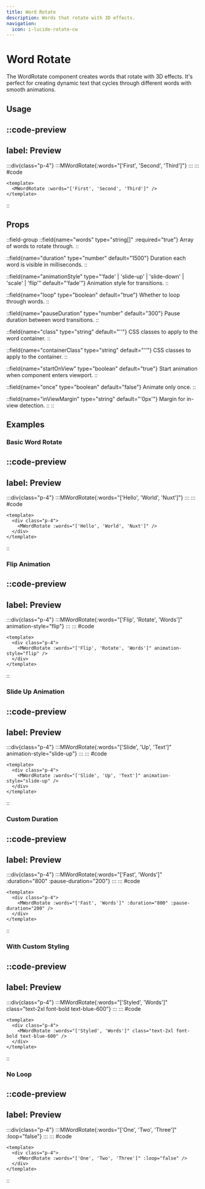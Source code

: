 ```yaml
---
title: Word Rotate
description: Words that rotate with 3D effects.
navigation:
  icon: i-lucide-rotate-cw
---
```


# Word Rotate

The WordRotate component creates words that rotate with 3D effects. It's perfect for creating dynamic text that cycles through different words with smooth animations.

## Usage

::code-preview
---
label: Preview
---
  :::div{class="p-4"}
    :::MWordRotate{:words="['First', 'Second', 'Third']"}
    :::
  :::
#code
```vue
<template>
  <MWordRotate :words="['First', 'Second', 'Third']" />
</template>
```
::

## Props

::field-group
  ::field{name="words" type="string[]" :required="true"}
  Array of words to rotate through.
  ::
  
  ::field{name="duration" type="number" default="1500"}
  Duration each word is visible in milliseconds.
  ::
  
  ::field{name="animationStyle" type="'fade' | 'slide-up' | 'slide-down' | 'scale' | 'flip'" default="'fade'"}
  Animation style for transitions.
  ::
  
  ::field{name="loop" type="boolean" default="true"}
  Whether to loop through words.
  ::
  
  ::field{name="pauseDuration" type="number" default="300"}
  Pause duration between word transitions.
  ::
  
  ::field{name="class" type="string" default="''"}
  CSS classes to apply to the word container.
  ::
  
  ::field{name="containerClass" type="string" default="''"}
  CSS classes to apply to the container.
  ::
  
  ::field{name="startOnView" type="boolean" default="true"}
  Start animation when component enters viewport.
  ::
  
  ::field{name="once" type="boolean" default="false"}
  Animate only once.
  ::
  
  ::field{name="inViewMargin" type="string" default="'0px'"}
  Margin for in-view detection.
  ::
::

## Examples

### Basic Word Rotate

::code-preview
---
label: Preview
---
  :::div{class="p-4"}
    :::MWordRotate{:words="['Hello', 'World', 'Nuxt']"}
    :::
  :::
#code
```vue
<template>
  <div class="p-4">
    <MWordRotate :words="['Hello', 'World', 'Nuxt']" />
  </div>
</template>
```
::

### Flip Animation

::code-preview
---
label: Preview
---
  :::div{class="p-4"}
    :::MWordRotate{:words="['Flip', 'Rotate', 'Words']" animation-style="flip"}
    :::
  :::
#code
```vue
<template>
  <div class="p-4">
    <MWordRotate :words="['Flip', 'Rotate', 'Words']" animation-style="flip" />
  </div>
</template>
```
::

### Slide Up Animation

::code-preview
---
label: Preview
---
  :::div{class="p-4"}
    :::MWordRotate{:words="['Slide', 'Up', 'Text']" animation-style="slide-up"}
    :::
  :::
#code
```vue
<template>
  <div class="p-4">
    <MWordRotate :words="['Slide', 'Up', 'Text']" animation-style="slide-up" />
  </div>
</template>
```
::

### Custom Duration

::code-preview
---
label: Preview
---
  :::div{class="p-4"}
    :::MWordRotate{:words="['Fast', 'Words']" :duration="800" :pause-duration="200"}
    :::
  :::
#code
```vue
<template>
  <div class="p-4">
    <MWordRotate :words="['Fast', 'Words']" :duration="800" :pause-duration="200" />
  </div>
</template>
```
::

### With Custom Styling

::code-preview
---
label: Preview
---
  :::div{class="p-4"}
    :::MWordRotate{:words="['Styled', 'Words']" class="text-2xl font-bold text-blue-600"}
    :::
  :::
#code
```vue
<template>
  <div class="p-4">
    <MWordRotate :words="['Styled', 'Words']" class="text-2xl font-bold text-blue-600" />
  </div>
</template>
```
::

### No Loop

::code-preview
---
label: Preview
---
  :::div{class="p-4"}
    :::MWordRotate{:words="['One', 'Two', 'Three']" :loop="false"}
    :::
  :::
#code
```vue
<template>
  <div class="p-4">
    <MWordRotate :words="['One', 'Two', 'Three']" :loop="false" />
  </div>
</template>
```
::